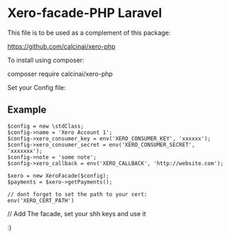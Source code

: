 # Xero-facade-PHP Laravel

This file is to be used as a complement of this package:

https://github.com/calcinai/xero-php

To install using composer:

composer require calcinai/xero-php

Set your Config file:

## Example

```
$config = new \stdClass;
$config->name = 'Xero Account 1';
$config->xero_consumer_key = env('XERO_CONSUMER_KEY', 'xxxxxx');
$config->xero_consumer_secret = env('XERO_CONSUMER_SECRET', 'xxxxxxx');
$config->note = 'some note';
$config->xero_callback = env('XERO_CALLBACK', 'http://website.com');

$xero = new XeroFacade($config);
$payments = $xero->getPayments();

// dont forget to set the path to your cert:
env('XERO_CERT_PATH') 

```


// Add The facade, set your shh keys and use it

:)
